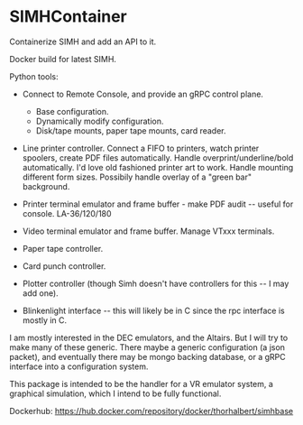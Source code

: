 # SIMHContainer
Containerize SIMH and add an API to it.

Docker build for latest SIMH.

Python tools:
 - Connect to Remote Console, and provide an gRPC control plane.
    - Base configuration.   
    - Dynamically modify configuration.
    - Disk/tape mounts, paper tape mounts, card reader.
    
 - Line printer controller.   Connect a FIFO to printers, watch printer spoolers,
 create PDF files automatically.   Handle overprint/underline/bold automatically.
 I'd love old fashioned printer art to work.   Handle mounting different form sizes.
 Possibily handle overlay of a "green bar" background.
 
 - Printer terminal emulator and frame buffer - make PDF audit -- useful for console.  LA-36/120/180
 
 - Video terminal emulator and frame buffer.   Manage VTxxx terminals.
 
 - Paper tape controller.
 
 - Card punch controller.   
 
 - Plotter controller (though Simh doesn't have controllers for this -- I may add one).
 
 - Blinkenlight interface -- this will likely be in C since the rpc interface is mostly in C.
 
I am mostly interested in the DEC emulators, and the Altairs.  But I will try to make many of these generic.
There maybe a generic configuration (a json packet), and eventually there may be mongo backing database, or
a gRPC interface into a configuration system.

This package is intended to be the handler for a VR emulator system, a graphical simulation, which I intend to be fully functional.

Dockerhub:   https://hub.docker.com/repository/docker/thorhalbert/simhbase
